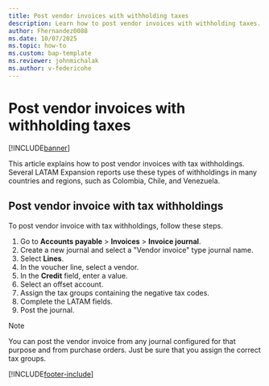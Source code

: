 ```yaml
---
title: Post vendor invoices with withholding taxes
description: Learn how to post vendor invoices with withholding taxes.
author: Fhernandez0088
ms.date: 10/07/2025
ms.topic: how-to
ms.custom: bap-template
ms.reviewer: johnmichalak
ms.author: v-federicohe
---
```


# Post vendor invoices with withholding taxes

[!INCLUDE[banner](../../includes/banner.md)]

This article explains how to post vendor invoices with tax withholdings. Several LATAM Expansion reports use these types of withholdings in many countries and regions, such as Colombia, Chile, and Venezuela.

## Post vendor invoice with tax withholdings

To post vendor invoice with tax withholdings, follow these steps.

1. Go to **Accounts payable** > **Invoices** > **Invoice journal**.
1. Create a new journal and select a "Vendor invoice" type journal name.
1. Select **Lines**.
1. In the voucher line, select a vendor.
1. In the **Credit** field, enter a value.
1. Select an offset account.
1. Assign the tax groups containing the negative tax codes.
1. Complete the LATAM fields.
1. Post the journal.

> [!NOTE]
> You can post the vendor invoice from any journal configured for that purpose and from purchase orders. Just be sure that you assign the correct tax groups.

[!INCLUDE[footer-include](../../../includes/footer-banner.md)]
